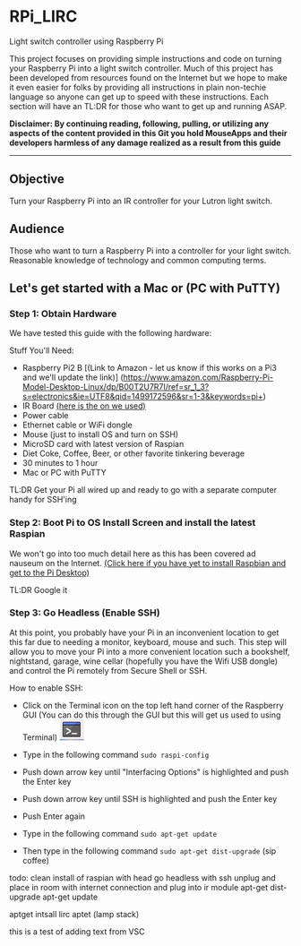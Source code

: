 # RPi_LIRC

Light switch controller using Raspberry Pi

This project focuses on providing simple instructions and code on turning your Raspberry Pi into a light switch controller. Much of this project has been developed from resources found on the Internet but we hope to make it even easier for folks by providing all instructions in plain non-techie language so anyone can get up to speed with these instructions. Each section will have an TL:DR for those who want to get up and running ASAP. 

__Disclaimer: By continuing reading, following, pulling, or utilizing any aspects of the content provided in this Git you hold MouseApps and their developers harmless of any damage realized as a result from this guide__

___

## Objective

Turn your Raspberry Pi into an IR controller for your Lutron light switch.

## Audience

Those who want to turn a Raspberry Pi into a controller for your light switch. Reasonable knowledge of technology and common computing terms.

## Let's get started with a Mac or (PC with PuTTY)

### Step 1: Obtain Hardware

We have tested this guide with the following hardware:

Stuff You'll Need:

* Raspberry Pi2 B [(Link to Amazon - let us know if this works on a Pi3 and we'll update the link)] (<https://www.amazon.com/Raspberry-Pi-Model-Desktop-Linux/dp/B00T2U7R7I/ref=sr_1_3?s=electronics&ie=UTF8&qid=1499172596&sr=1-3&keywords=pi+>)
* IR Board [(here is the on we used)](https://www.amazon.com/Infrared-Shield-RPi/dp/B01C2AQL62/ref=sr_1_1?s=electronics&ie=UTF8&qid=1499172489&sr=1-1&keywords=pi+ir>)
* Power cable
* Ethernet cable or WiFi dongle
* Mouse (just to install OS and turn on SSH)
* MicroSD card with latest version of Raspian
* Diet Coke, Coffee, Beer, or other favorite tinkering beverage
* 30 minutes to 1 hour
* Mac or PC with PuTTY

TL:DR Get your Pi all wired up and ready to go with a separate computer handy for SSH'ing

### Step 2: Boot Pi to OS Install Screen and install the latest Raspian

We won't go into too much detail here as this has been covered ad nauseum on the Internet. [(Click here if you have yet to install Raspbian and get to the Pi Desktop)](<http://lmgtfy.com/?q=How+to+install+Raspian+on+Raspberry+pi>)

TL:DR Google it

### Step 3: Go Headless (Enable SSH)

At this point, you probably have your Pi in an inconvenient location to get this far due to needing a monitor, keyboard, mouse and such. This step will allow you to move your Pi into a more convenient location such a bookshelf, nightstand, garage, wine cellar (hopefully you have the Wifi USB dongle) and control the Pi remotely from Secure Shell or SSH.

How to enable SSH:
* Click on the Terminal icon on the top left hand corner of the Raspberry GUI (You can do this through the GUI but this will get us used to using Terminal) ![Terminal Icon](images/Terminal.jpg "Terminal")
* Type in the following command   `sudo raspi-config`
* Push down arrow key until "Interfacing Options" is highlighted and push the Enter key
* Push down arrow key until SSH is highlighted and push the Enter key
* Push Enter again




* Type in the following command   `sudo apt-get update`
* Then type in the following command   `sudo apt-get dist-upgrade` (sip coffee)

todo: clean install of raspian with head
go headless with ssh
unplug and place in room with internet connection and plug into ir module 
apt-get dist-upgrade
apt-get update

aptget intsall lirc
aptet (lamp stack)

this is a test of adding text from VSC
